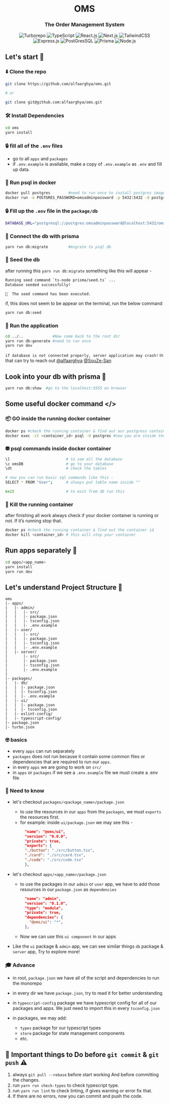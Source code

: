 <div align="center">

# OMS

### The Order Management System

![Turborepo](https://img.shields.io/badge/Turborepo-%2320232a.svg?style=for-the-badge&logo=Turborepo&logoColor=%EF4444)
![TypeScript](https://img.shields.io/badge/typetscript-%2320232a.svg?style=for-the-badge&logo=typescript&logoColor=%fff)
![React.js](https://img.shields.io/badge/React.js-%2320232a?style=for-the-badge&logo=react&logoColor=316192)
![Next.js](https://img.shields.io/badge/Next.js-%2320232a?style=for-the-badge&logo=next.js&logoColor=white)
![TailwindCSS](https://img.shields.io/badge/TailwindCSS-%2320232a?style=for-the-badge&logo=tailwindCSS&logoColor=316192)
![Express.js](https://img.shields.io/badge/express-%2320232a.svg?style=for-the-badge&logo=express&logoColor=%23F7DF1E)
![PostGresSQL](https://img.shields.io/badge/PostgreSQL-%2320232a.svg?style=for-the-badge&logo=postgresql&logoColor=%316192)
![Prisma](https://img.shields.io/badge/Prisma-%2320232a.svg?style=for-the-badge&logo=prisma&logoColor=white)
![Node.js](https://img.shields.io/badge/Node.js-%2320232a?style=for-the-badge&logo=node.js&logoColor=43853D)

 </div>

## Let's start 🏃

### ⬇️ Clone the repo

```bash
git clone https://github.com/alfaarghya/oms.git

# or

git clone git@github.com:alfaarghya/oms.git

```

### 🛠️ Install Dependencies

```bash
cd oms
yarn install
```

### 🔒 fill all of the `.env` files

- go to all `apps` and `packages`
- if `.env.example` is available, make a copy of `.env.example` as `.env` and fill up data.

### 🐳 Run psql in docker

```bash
docker pull postgres        #need to run once to install postgres image
docker run -e POSTGRES_PASSWORD=omsadminpassward -p 5432:5432 -d postgres
```

### 🔒 Fill up the `.env` file in the `package/db`

```bash
DATABASE_URL="postgresql://postgres:omsadminpassward@localhost:5432/omsDB?schema=public"
```

### 🔗 Connect the db with prisma

```bash
yarn run db:migrate         #migrate to psql db
```

### 🌱 Seed the db

after running this `yarn run db:migrate` something like this will appear -

```bash
Running seed command `ts-node prisma/seed.ts` ...
Database seeded successfully!

🌱  The seed command has been executed.
```

if, this does not seem to be appear on the terminal, run the below command

```bash
yarn run db:seed
```

### 🏃 Run the application

```bash
cd ../..             #Now come back to the root dir
yarn run db:generate #need to run once
yarn run dev
```

`if database is not connected properly, server application may crash!` in that can try to reach out [@alfaarghya](https://www.github.com/alfaarghya) [@SouZe-San](https://github.com/SouZe-San)

## Look into your db with prisma 👀

```bash
yarn run db:show  #go to the localhost:5555 on browser
```

## Some useful docker command </>

### 📦 GO inside the running docker container

```bash
docker ps #check the running container & find out our postgress container id
docker exec -it <container_id> psql -U postgres #now you are inside the psql db
```

### ⛃ psql commands inside docker container

```bash
\l                         # to see all the database
\c omsDB                   # go to your database
\dt                        # check the tables

# now you can run basic sql commands like this -
SELECT * FROM "User";      # always put table name inside ""

exit                       # to exit from db run this
```

### 🔪 Kill the running container

after finishing all work always check if your docker container is running or not. If it’s running stop that.

```bash
docker ps #check the running container & find out the container id
docker kill <container_id> # this will stop your container
```

## Run apps separately 🏃

```bash
cd apps/<app_name>
yarn install
yarn run dev
```

## Let's understand Project Structure 🧬

```
oms
|- apps/
|   |- admin/
|   |   |- src/
|   |   |- package.json
|   |   |- tsconfig.json
|   |   |- .env.example
|   |- user/
|   |   |- src/
|   |   |- package.json
|   |   |- tsconfig.json
|   |   |- .env.example
|   |- server/
|       |- src/
|       |- package.json
|       |- tsconfig.json
|       |- .env.example
|
|- packages/
|   |- db/
|   |  |- package.json
|   |  |- tsconfig.json
|   |  |- .env.example
|   |- ui/
|   |  |- package.json
|   |  |- tsconfig.json
|   |- eslint-config/
|   |- typescript-config/
|- package.json
|- turbo.json

```

### 🤓 basics

- every `apps` can run separately
- `packages` does not run because it contain some common files or dependencies that are required to run our `apps`.
- in every `apps` we are going to work on `src/`
- in `apps` or `packages` if we see a `.env.example` file we must create a .env file

### 🧐 Need to know

- let's checkout `packages/<package_name>/package.json`

  - to use the resources in our `apps` from the `packages`, we must `exports` the resources first.
  - for example: inside `ui/package.json` we may see this -
    ```json
      "name": "@oms/ui",
      "version": "0.0.0",
      "private": true,
      "exports": {
      "./button": "./src/button.tsx",
      "./card": "./src/card.tsx",
      "./code": "./src/code.tsx"
      },
    ```

- let's checkout `apps/<app_name>/package.json`
  - to use the packages in our `admin` or `user` app, we have to add those resources in our `package.json` as `dependencies`
    ```json
      "name": "admin",
      "version": "0.1.0",
      "type": "module",
      "private": true,
      "dependencies": {
        "@oms/ui": "*",
      },
    ```
  - Now we can use this `ui component` in our apps
- Like the `ui` package & `admin` app, we can see similar things `db` package & `server` app, Try to explore more!

### 🎓 Advance

- in root, `package.json` we have all of the script and dependencies to run the monorepo
- in every dir we have `package.json`, try to read it for better understanding
- in `typescript-config` package we have typescript config for all of our packages and apps. We just need to import this in every `tsconfig.json`
- in packages, we may add:

  - `types` package for our typescript types
  - `store` package for state management components
  - etc.

## 📌 Important things to Do before `git commit` & `git push` ⚠️

1. always `git pull --rebase` before start working And before committing the changes.
2. run `yarn run check-types` to check typescript type.
3. run `yarn run lint` to check linting, if gives warning or error fix that.
4. If there are no errors, now you can commit and push the code.
